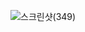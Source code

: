 
<span></span>![스크린샷(349)](https://user-images.githubusercontent.com/58906986/156794768-62909ff1-770e-46af-a9e9-c7319e1fdb30.png)<span></span>
